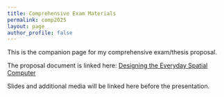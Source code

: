 ```yaml
---
title: Comprehensive Exam Materials
permalink: comp2025
layout: page
author_profile: false
---
```


This is the companion page for my comprehensive exam/thesis proposal.

The proposal document is linked here: [Designing the Everyday Spatial Computer](https://o365coloradoedu-my.sharepoint.com/:b:/g/personal/riva3436_colorado_edu/Ebzg_oOCPdhOgf4OWiZMaVABpNxZ_I8LKnUbYCnCU3YnOQ?e=31dhWg)

Slides and additional media will be linked here before the presentation.
